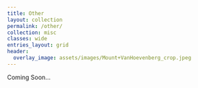 ```yaml
---
title: Other
layout: collection
permalink: /other/
collection: misc
classes: wide
entries_layout: grid
header: 
  overlay_image: assets/images/Mount+VanHoevenberg_crop.jpeg
---
```


Coming Soon...

